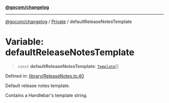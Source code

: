 [**@gocom/changelog**](../README.md)

***

[@gocom/changelog](../README.md) / [Private](../Internal/Private.md) / defaultReleaseNotesTemplate

# Variable: defaultReleaseNotesTemplate

> `const` **defaultReleaseNotesTemplate**: [`Template`](../Types/API.Template.md)[]

Defined in: [library/ReleaseNotes.ts:40](https://github.com/gocom/changelog/blob/d7610e18677cf5f8af9dd71b6bce7f7fdfcc40fa/src/library/ReleaseNotes.ts#L40)

Default release notes template.

Contains a Handlebar's template string.

